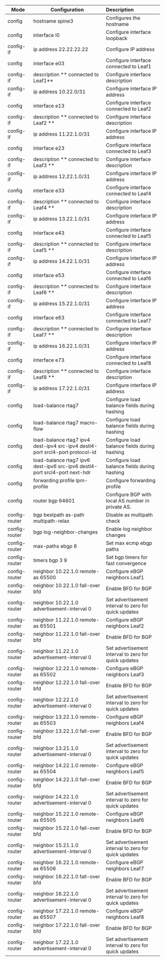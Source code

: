 

| Mode          | Configuration                                                | Description                                          |
| ------------- | ------------------------------------------------------------ | :--------------------------------------------------- |
| config        | hostname spine3                                              | Configures the hostname                              |
| config        | interface l0                                                 | Configure interface loopback                         |
| config-if     | ip address 22.22.22.22                                       | Configure IP address                                 |
| config        | interface e03                                                | Configure interface connected  to Leaf1              |
| config-if     | description ** connected to Leaf1**                          | Configure interface description                      |
| config-if     | ip address 10.22.0/31                                        | Configure interface IP address                       |
| config        | interface e13                                                | Configure interface connected to Leaf2               |
| config-if     | description ** connected to Leaf2 **                         | Configure interface description                      |
| config-if     | ip address 11.22.1.0/31                                      | Configure interface IP address                       |
| config        | interface e23                                                | Configure interface connected to Leaf3               |
| config-if     | description ** connected to Leaf3 **                         | Configure interface description                      |
| config-if     | ip address 12.22.1.0/31                                      | Configure interface IP address                       |
| config        | interface e33                                                | Configure interface connected to Leaf4               |
| config-if     | description ** connected to Leaf4 **                         | Configure interface description                      |
| config-if     | ip address 13.22.1.0/31                                      | Configure interface IP address                       |
| config        | interface e43                                                | Configure interface connected to Leaf5               |
| config-if     | description ** connected to Leaf5 **                         | Configure interface description                      |
| config-if     | ip address 14.22.1.0/31                                      | Configure interface IP address                       |
| config        | interface e53                                                | Configure interface connected to Leaf6               |
| config-if     | description ** connected to Leaf6 **                         | Configure interface description                      |
| config-if     | ip address 15.22.1.0/31                                      | Configure interface IP address                       |
| config        | interface e63                                                | Configure interface connected to Leaf7               |
| config-if     | description ** connected to Leaf7 **                         | Configure interface description                      |
| config-if     | ip address 16.22.1.0/31                                      | Configure interface IP address                       |
| config        | interface e73                                                | Configure interface connected to Leaf8               |
| config-if     | description ** connected to Leaf8 **                         | Configure interface description                      |
| config-if     | ip address 17.22.1.0/31                                      | Configure interface IP address                       |
| config        | load-balance rtag7                                           | Configure load balance fields during hashing         |
| config        | load-balance rtag7 macro-flow                                | Configure load balance fields during hashing         |
| config        | load-balance rtag7 ipv4 dest-ipv4 src-ipv4 destl4-port srcl4-port protocol-id | Configure load balance fields during hashing         |
| config        | load-balance rtag7 ipv6 dest-ipv6 src-ipv6 destl4-port srcl4-port next-hdr | Configure load balance fields during hashing         |
| config        | forwarding profile lpm-profile                               | Configure  forwarding profile                        |
| config        | router bgp 64601                                             | Configure BGP with local AS number in private AS.    |
| config-router | bgp bestpath as-path multipath-relax                         | Disable as multipath check                           |
| config-router | bgp log-neighbor-changes                                     | Enable log neighbor changes                          |
| config-router | max-paths ebgp 8                                             | Set max ecmp ebgp paths                              |
| config-router | timers bgp 3 9                                               | Set bgp timers for fast convergence                  |
| config-router | neighbor 10.22.1.0 remote-as 65500                           | Configure eBGP neighbors Leaf1                       |
| config-router | neighbor 10.22.1.0 fall-over bfd                             | Enable BFD for BGP                                   |
| config-router | neighbor 10.22.1.0 advertisement-interval 0                  | Set advertisement interval to zero for quick updates |
| config-router | neighbor 11.22.1.0 remote-as 65501                           | Configure eBGP neighbors Leaf2                       |
| config-router | neighbor 11.22.1.0 fall-over bfd                             | Enable BFD for BGP                                   |
| config-router | neighbor 11.22.1.0 advertisement-interval 0                  | Set advertisement interval to zero for quick updates |
| config-router | neighbor 12.22.1.0 remote-as 65502                           | Configure eBGP neighbors Leaf3                       |
| config-router | neighbor 12.22.1.0 fall-over bfd                             | Enable BFD for BGP                                   |
| config-router | neighbor 12.22.1.0 advertisement-interval 0                  | Set advertisement interval to zero for quick updates |
| config-router | neighbor 13.22.1.0 remote-as 65503                           | Configure eBGP neighbors Leaf4                       |
| config-router | neighbor 13.22.1.0 fall-over bfd                             | Enable BFD for BGP                                   |
| config-router | neighbor 13.21.1.0 advertisement-interval 0                  | Set advertisement interval to zero for quick updates |
| config-router | neighbor 14.22.1.0 remote-as 65504                           | Configure eBGP neighbors Leaf5                       |
| config-router | neighbor 14.22.1.0 fall-over bfd                             | Enable BFD for BGP                                   |
| config-router | neighbor 14.22.1.0 advertisement-interval 0                  | Set advertisement interval to zero for quick updates |
| config-router | neighbor 15.22.1.0 remote-as 65505                           | Configure eBGP neighbors Leaf6                       |
| config-router | neighbor 15.22.1.0 fall-over bfd                             | Enable BFD for BGP                                   |
| config-router | neighbor 15.21.1.0 advertisement-interval 0                  | Set advertisement interval to zero for quick updates |
| config-router | neighbor 16.22.1.0 remote-as 65506                           | Configure eBGP neighbors Leaf7                       |
| config-router | neighbor 16.22.1.0 fall-over bfd                             | Enable BFD for BGP                                   |
| config-router | neighbor 16.22.1.0 advertisement-interval 0                  | Set advertisement interval to zero for quick updates |
| config-router | neighbor 17.22.1.0 remote-as 65507                           | Configure eBGP neighbors Leaf8                       |
| config-router | neighbor 17.22.1.0 fall-over bfd                             | Enable BFD for BGP                                   |
| config-router | neighbor 17.22.1.0 advertisement-interval 0                  | Set advertisement interval to zero for quick updates |


